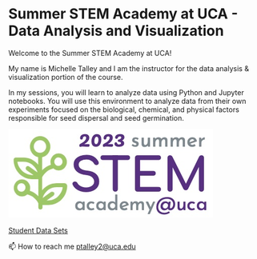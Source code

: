 # Summer STEM Academy at UCA - Data Analysis and Visualization

Welcome to the Summer STEM Academy at UCA!

My name is Michelle Talley and I am the instructor for the data analysis & visualization portion of the course.

In my sessions, you will learn to analyze data using Python and Jupyter notebooks.  You will use this environment to analyze data from their own experiments focused on the biological, chemical, and physical factors responsible for seed dispersal and seed germination. 

[![Check out the website for the camp](./2023%20Logo%20final.jpg)](https://uca.edu/steminstitute/summer-stem-academy/)

[Student Data Sets](https://drive.google.com/drive/folders/1vAnlchRSLpuAf2QAV5eYwtK5YpATmz6E?usp=drive_link)


📫 How to reach me ptalley2@uca.edu

